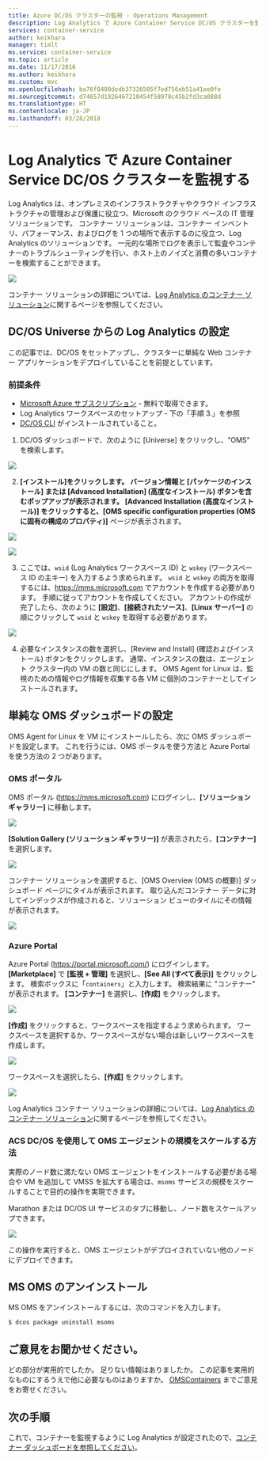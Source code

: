 ```yaml
---
title: Azure DC/OS クラスターの監視 - Operations Management
description: Log Analytics で Azure Container Service DC/OS クラスターを監視します。
services: container-service
author: keikhara
manager: timlt
ms.service: container-service
ms.topic: article
ms.date: 11/17/2016
ms.author: keikhara
ms.custom: mvc
ms.openlocfilehash: ba76f8480dedb37326505f7ed756eb51a41ee0fe
ms.sourcegitcommit: d74657d1926467210454f58970c45b2fd3ca088d
ms.translationtype: HT
ms.contentlocale: ja-JP
ms.lasthandoff: 03/28/2018
---
```

# <a name="monitor-an-azure-container-service-dcos-cluster-with-log-analytics"></a>Log Analytics で Azure Container Service DC/OS クラスターを監視する

Log Analytics は、オンプレミスのインフラストラクチャやクラウド インフラストラクチャの管理および保護に役立つ、Microsoft のクラウド ベースの IT 管理ソリューションです。 コンテナー ソリューションは、コンテナー インベントリ、パフォーマンス、およびログを 1 つの場所で表示するのに役立つ、Log Analytics のソリューションです。 一元的な場所でログを表示して監査やコンテナーのトラブルシューティングを行い、ホスト上のノイズと消費の多いコンテナーを検索することができます。

![](media/container-service-monitoring-oms/image1.png)

コンテナー ソリューションの詳細については、[Log Analytics のコンテナー ソリューション](../../log-analytics/log-analytics-containers.md)に関するページを参照してください。

## <a name="setting-up-log-analytics-from-the-dcos-universe"></a>DC/OS Universe からの Log Analytics の設定


この記事では、DC/OS をセットアップし、クラスターに単純な Web コンテナー アプリケーションをデプロイしていることを前提としています。

### <a name="pre-requisite"></a>前提条件
- [Microsoft Azure サブスクリプション](https://azure.microsoft.com/free/) - 無料で取得できます。  
- Log Analytics ワークスペースのセットアップ - 下の「手順 3.」を参照
- [DC/OS CLI](https://dcos.io/docs/1.8/usage/cli/install/) がインストールされていること。

1. DC/OS ダッシュボードで、次のように [Universe] をクリックし、"OMS" を検索します。

![](media/container-service-monitoring-oms/image2.png)

2. **[インストール]**をクリックします。 バージョン情報と **[パッケージのインストール]** または **[Advanced Installation] (高度なインストール)** ボタンを含むポップアップが表示されます。 **[Advanced Installation (高度なインストール)]** をクリックすると、**[OMS specific configuration properties (OMS に固有の構成のプロパティ)]** ページが表示されます。

![](media/container-service-monitoring-oms/image3.png)

![](media/container-service-monitoring-oms/image4.png)

3. ここでは、`wsid` (Log Analytics ワークスペース ID) と `wskey` (ワークスペース ID の主キー) を入力するよう求められます。 `wsid` と `wskey` の両方を取得するには、<https://mms.microsoft.com> でアカウントを作成する必要があります。
手順に従ってアカウントを作成してください。 アカウントの作成が完了したら、次のように **[設定]**、**[接続されたソース]**、**[Linux サーバー]** の順にクリックして `wsid` と `wskey` を取得する必要があります。

 ![](media/container-service-monitoring-oms/image5.png)

4. 必要なインスタンスの数を選択し、[Review and Install] (確認およびインストール) ボタンをクリックします。 通常、インスタンスの数は、エージェント クラスター内の VM の数と同じにします。 OMS Agent for Linux は、監視のための情報やログ情報を収集する各 VM に個別のコンテナーとしてインストールされます。

## <a name="setting-up-a-simple-oms-dashboard"></a>単純な OMS ダッシュボードの設定

OMS Agent for Linux を VM にインストールしたら、次に OMS ダッシュボードを設定します。 これを行うには、OMS ポータルを使う方法と Azure Portal を使う方法の 2 つがあります。

### <a name="oms-portal"></a>OMS ポータル 

OMS ポータル (<https://mms.microsoft.com>) にログインし、**[ソリューション ギャラリー]** に移動します。

![](media/container-service-monitoring-oms/image6.png)

**[Solution Gallery (ソリューション ギャラリー)]** が表示されたら、**[コンテナー]** を選択します。

![](media/container-service-monitoring-oms/image7.png)

コンテナー ソリューションを選択すると、[OMS Overview (OMS の概要)] ダッシュボード ページにタイルが表示されます。 取り込んだコンテナー データに対してインデックスが作成されると、ソリューション ビューのタイルにその情報が表示されます。

![](media/container-service-monitoring-oms/image8.png)

### <a name="azure-portal"></a>Azure Portal 

Azure Portal (<https://portal.microsoft.com/>) にログインします。 **[Marketplace]** で **[監視 + 管理]** を選択し、**[See All (すべて表示)]** をクリックします。 検索ボックスに「`containers`」と入力します。 検索結果に "コンテナー" が表示されます。 **[コンテナー]** を選択し、**[作成]** をクリックします。

![](media/container-service-monitoring-oms/image9.png)

**[作成]** をクリックすると、ワークスペースを指定するよう求められます。 ワークスペースを選択するか、ワークスペースがない場合は新しいワークスペースを作成します。

![](media/container-service-monitoring-oms/image10.PNG)

ワークスペースを選択したら、**[作成]** をクリックします。

![](media/container-service-monitoring-oms/image11.png)

Log Analytics コンテナー ソリューションの詳細については、[Log Analytics のコンテナー ソリューション](../../log-analytics/log-analytics-containers.md)に関するページを参照してください。

### <a name="how-to-scale-oms-agent-with-acs-dcos"></a>ACS DC/OS を使用して OMS エージェントの規模をスケールする方法 

実際のノード数に満たない OMS エージェントをインストールする必要がある場合や VM を追加して VMSS を拡大する場合は、`msoms` サービスの規模をスケールすることで目的の操作を実現できます。

Marathon または DC/OS UI サービスのタブに移動し、ノード数をスケールアップできます。

![](media/container-service-monitoring-oms/image12.PNG)

この操作を実行すると、OMS エージェントがデプロイされていない他のノードにデプロイできます。

## <a name="uninstall-ms-oms"></a>MS OMS のアンインストール

MS OMS をアンインストールするには、次のコマンドを入力します。

```bash
$ dcos package uninstall msoms
```

## <a name="let-us-know"></a>ご意見をお聞かせください。
どの部分が実用的でしたか。 足りない情報はありましたか。 この記事を実用的なものにするうえで他に必要なものはありますか。 <a href="mailto:OMSContainers@microsoft.com">OMSContainers</a> までご意見をお寄せください。

## <a name="next-steps"></a>次の手順

 これで、コンテナーを監視するように Log Analytics が設定されたので、[コンテナー ダッシュボードを参照してください](../../log-analytics/log-analytics-containers.md)。
